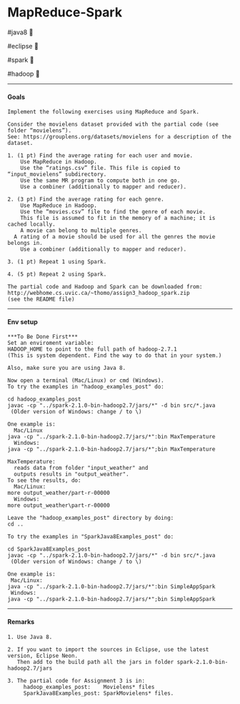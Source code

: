 # MapReduce-Spark

#java8 :guitar:

#eclipse :bikini:

#spark :rice_ball:

#hadoop :ice_cream:

----
#### Goals
	Implement the following exercises using MapReduce and Spark. 

	Consider the movielens dataset provided with the partial code (see folder “movielens”). 
	See: https://grouplens.org/datasets/movielens for a description of the dataset. 

	1. (1 pt) Find the average rating for each user and movie. 
		Use MapReduce in Hadoop.
		Use the “ratings.csv” file. This file is copied to “input_movielens” subdirectory.
		Use the same MR program to compute both in one go. 
		Use a combiner (additionally to mapper and reducer).

	2. (3 pt) Find the average rating for each genre.
		Use MapReduce in Hadoop.  
		Use the “movies.csv” file to find the genre of each movie.
		This file is assumed to fit in the memory of a machine; it is cached locally. 
		A movie can belong to multiple genres. 
	  A rating of a movie should be used for all the genres the movie belongs in. 
		Use a combiner (additionally to mapper and reducer).

	3. (1 pt) Repeat 1 using Spark.

	4. (5 pt) Repeat 2 using Spark.

	The partial code and Hadoop and Spark can be downloaded from: http://webhome.cs.uvic.ca/~thomo/assign3_hadoop_spark.zip 
	(see the README file)
----
#### Env setup
	***To Be Done First***
	Set an enviroment variable:
	HADOOP_HOME to point to the full path of hadoop-2.7.1
	(This is system dependent. Find the way to do that in your system.)

	Also, make sure you are using Java 8. 

	Now open a terminal (Mac/Linux) or cmd (Windows). 
	To try the examples in "hadoop_examples_post" do: 

	cd hadoop_examples_post
	javac -cp "../spark-2.1.0-bin-hadoop2.7/jars/*" -d bin src/*.java
	 (Older version of Windows: change / to \)

	One example is: 
	  Mac/Linux
	java -cp "../spark-2.1.0-bin-hadoop2.7/jars/*":bin MaxTemperature
	  Windows:
	java -cp "../spark-2.1.0-bin-hadoop2.7/jars/*";bin MaxTemperature

	MaxTemperature: 
	  reads data from folder "input_weather" and 
	  outputs results in "output_weather". 
	To see the results, do:
	  Mac/Linux:
	more output_weather/part-r-00000
	  Windows:
	more output_weather\part-r-00000

	Leave the "hadoop_examples_post" directory by doing: 
	cd ..

	To try the examples in "SparkJava8Examples_post" do:
	
	cd SparkJava8Examples_post
	javac -cp "../spark-2.1.0-bin-hadoop2.7/jars/*" -d bin src/*.java
	 (Older version of Windows: change / to \)

	One example is: 
	 Mac/Linux:
	java -cp "../spark-2.1.0-bin-hadoop2.7/jars/*":bin SimpleAppSpark
	 Windows:
	java -cp "../spark-2.1.0-bin-hadoop2.7/jars/*";bin SimpleAppSpark

----
#### Remarks
	1. Use Java 8.  

	2. If you want to import the sources in Eclipse, use the latest version, Eclipse Neon. 
	   Then add to the build path all the jars in folder spark-2.1.0-bin-hadoop2.7/jars

	3. The partial code for Assignment 3 is in:
	     hadoop_examples_post:    Movielens* files 
	     SparkJava8Examples_post: SparkMovielens* files. 








